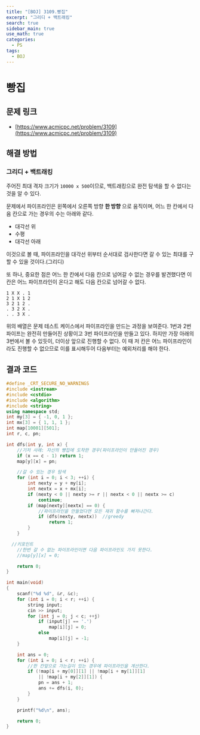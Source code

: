 ```yaml
---
title: "[BOJ] 3109.빵집"
excerpt: "그리디 + 백트래킹"
search: true
sidebar_main: true
use_math: true
categories:
  - PS
tags:
  - BOJ
---
```


# 빵집

## 문제 링크
- [https://www.acmicpc.net/problem/3109](https://www.acmicpc.net/problem/3109)

## 해결 방법
### 그리디 + 백트래킹
주어진 최대 격자 크기가 ```10000 x 500```이므로, 백트래킹으로 완전 탐색을 할 수 없다는 것을 알 수 있다.

문제에서 파이프라인은 왼쪽에서 오른쪽 방향 **한 방향** 으로 움직이며, 어느 한 칸에서 다음 칸으로 가는 경우의 수는 아래와 같다.
- 대각선 위
- 수평
- 대각선 아래

이것으로 볼 때, 파이프라인을 대각선 위부터 순서대로 검사한다면 갈 수 있는 최대를 구할 수 있을 것이다.(그리디)

또 하나, 중요한 점은 어느 한 칸에서 다음 칸으로 넘어갈 수 없는 경우를 발견했다면 이 칸은 어느 파이프라인이 온다고 해도 다음 칸으로 넘어갈 수 없다.

```
1 X X . 1
2 1 X 1 2
3 2 1 2 .
. 3 2 X .
. . 3 X .
```

위의 배열은 문제 테스트 케이스에서 파이프라인을 만드는 과정을 보여준다. 1번과 2번 파이프는 완전히 만들어진 상황이고 3번 파이프라인을 만들고 있다. 하지만 가장 아래의 3번에서 볼 수 있듯이, 더이상 앞으로 진행할 수 없다. 이 때 저 칸은 어느 파이프라인이라도 진행할 수 없으므로 이를 표시해두어 다음부터는 예외처리를 해야 한다.

## 결과 코드

```cpp
#define _CRT_SECURE_NO_WARNINGS
#include <iostream>
#include <cstdio>
#include <algorithm>
#include <string>
using namespace std;
int my[3] = { -1, 0, 1 };
int mx[3] = { 1, 1, 1 };
int map[10001][501];
int r, c, pn;

int dfs(int y, int x) {
	//기저 사례: 자신의 빵집에 도착한 경우(파이프라인이 만들어진 경우)
	if (x == c - 1) return 1;
	map[y][x] = pn;

	//갈 수 있는 경우 탐색
	for (int i = 0; i < 3; ++i) {
		int nexty = y + my[i];
		int nextx = x + mx[i];
		if (nexty < 0 || nexty >= r || nextx < 0 || nextx >= c)
			continue;
		if (map[nexty][nextx] == 0) {
			//파이프라인을 만들었다면 모든 재귀 함수를 빠져나간다.
			if (dfs(nexty, nextx))  //greedy
				return 1;
		}
	}

  //키포인트
	//한번 갈 수 없는 파이프라인이면 다음 파이프라인도 가지 못한다.
	//map[y][x] = 0;

	return 0;
}

int main(void)
{
	scanf("%d %d", &r, &c);
	for (int i = 0; i < r; ++i) {
		string input;
		cin >> input;
		for (int j = 0; j < c; ++j)
			if (input[j] == '.')
				map[i][j] = 0;
			else
				map[i][j] = -1;
	}

	int ans = 0;
	for (int i = 0; i < r; ++i) {
		//한 칸앞으로 가는길이 있는 경우에 파이프라인을 계산한다.
		if (!map[i + my[0]][1] || !map[i + my[1]][1]
			|| !map[i + my[2]][1]) {
			pn = ans + 1;
			ans += dfs(i, 0);
		}
	}

	printf("%d\n", ans);

	return 0;
}
```
